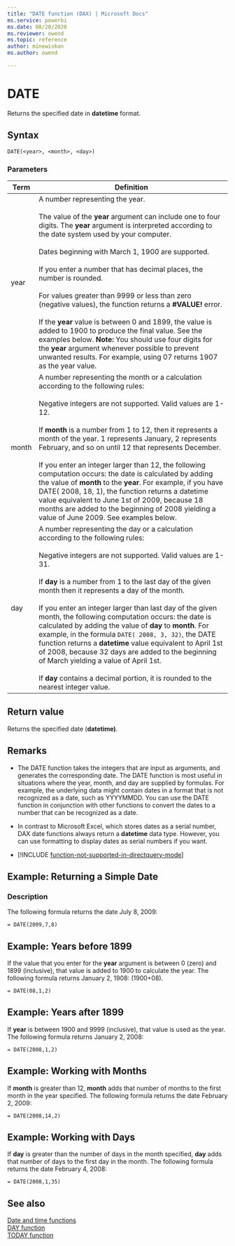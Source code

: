 ```yaml
---
title: "DATE function (DAX) | Microsoft Docs"
ms.service: powerbi 
ms.date: 08/20/2020
ms.reviewer: owend
ms.topic: reference
author: minewiskan
ms.author: owend

---
```

# DATE

Returns the specified date in **datetime** format.  
  
## Syntax  
  
```dax
DATE(<year>, <month>, <day>)  
```
  
### Parameters  
  
|Term|Definition|  
|--------|--------------|  
|year|A number representing the year.<br /><br />The value of the **year** argument can include one to four digits. The **year** argument is interpreted according to the date system used by your computer.<br /><br />Dates beginning with March 1, 1900 are supported.<br /><br />If you enter a number that has decimal places, the number is rounded.<br /><br />For values greater than 9999 or less than zero (negative values), the function returns a **#VALUE!** error.<br /><br />If the **year** value is between 0 and 1899, the value is added to 1900 to produce the final value. See the examples below. **Note:** You should use four digits for the **year** argument whenever possible to prevent unwanted results. For example, using 07 returns 1907 as the year value.|  
|month|A number representing the month or a calculation according to the following rules:<br /><br />Negative integers are not supported. Valid values are 1-12. <br /><br />If **month** is a number from 1 to 12, then it represents a month of the year. 1 represents January, 2 represents February, and so on until 12 that represents December.<br /><br />If you enter an integer larger than 12, the following computation occurs: the date is calculated by adding the value of **month** to the **year**. For example, if you have DATE( 2008, 18, 1), the function returns a datetime value equivalent to June 1st of 2009, because 18 months are added to the beginning of 2008 yielding a value of June 2009. See examples below.|  
|day|A number representing the day or a calculation according to the following rules:<br /><br />Negative integers are not supported. Valid values are 1-31. <br /><br />If **day** is a number from 1 to the last day of the given month then it represents a day of the month.<br /><br />If you enter an integer larger than last day of the given month, the following computation occurs: the date is calculated by adding the value of **day** to **month**. For example, in the formula `DATE( 2008, 3, 32)`, the DATE function returns a **datetime** value equivalent to April 1st of 2008, because 32 days are added to the beginning of March yielding a value of April 1st.<br /><br />If **day** contains a decimal portion, it is rounded to the nearest integer value.|  
  
## Return value

Returns the specified date (**datetime)**.  
  
## Remarks

- The DATE function takes the integers that are input as arguments, and generates the corresponding date. The DATE function is most useful in situations where the year, month, and day are supplied by formulas. For example, the underlying data might contain dates in a format that is not recognized as a date, such as YYYYMMDD. You can use the DATE function in conjunction with other functions to convert the dates to a number that can be recognized as a date.  
  
- In contrast to Microsoft Excel, which stores dates as a serial number, DAX date functions always return a **datetime** data type. However, you can use formatting to display dates as serial numbers if you want.  
  
- [!INCLUDE [function-not-supported-in-directquery-mode](includes/function-not-supported-in-directquery-mode.md)]
  
## Example: Returning a Simple Date  
  
### Description

The following formula returns the date July 8, 2009:  
  
```dax
= DATE(2009,7,8)  
```
  
## Example: Years before 1899  

If the value that you enter for the **year** argument is between 0 (zero) and 1899 (inclusive), that value is added to 1900 to calculate the year. The following formula returns January 2, 1908: (1900+08).  
  
```dax
= DATE(08,1,2)  
```
  
## Example: Years after 1899  

If **year** is between 1900 and 9999 (inclusive), that value is used as the year. The following formula returns January 2, 2008:  
  
```dax
= DATE(2008,1,2)  
```
  
## Example: Working with Months  

If **month** is greater than 12, **month** adds that number of months to the first month in the year specified. The following formula returns the date February 2, 2009:  
  
```dax
= DATE(2008,14,2)  
```
  
## Example: Working with Days  

If **day** is greater than the number of days in the month specified, **day** adds that number of days to the first day in the month. The following formula returns the date February 4, 2008:  

```dax
= DATE(2008,1,35)  
```
  
## See also

[Date and time functions](date-and-time-functions-dax.md)  
[DAY function](day-function-dax.md)  
[TODAY function](today-function-dax.md)